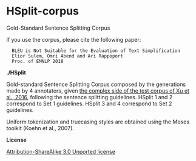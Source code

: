 # HSplit-corpus
Gold-Standard Sentence Splitting Corpus

If you use the corpus, please cite the following paper:

      BLEU is Not Suitable for the Evaluation of Text Simplification
      Elior Sulem, Omri Abend and Ari Rappoport
      Proc. of EMNLP 2018

**./HSplit**

Gold-standard Sentence Splitting Corpus composed by the generations made by 4 annotators, given [the complex side of the test corpus of Xu et al., 2016](https://github.com/cocoxu/simplification), following the sentence splitting guidelines.
HSplit 1 and 2 correspond to Set 1 guidelines. HSplit 3 and 4 correspond to Set 2 guidelines.

Uniform tokenization and truecasing styles are obtained using the Moses toolkit (Koehn et al., 2007).

**License**

[Attribution-ShareAlike 3.0 Unported license](https://creativecommons.org/licenses/by-sa/3.0/)
